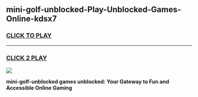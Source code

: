 
## mini-golf-unblocked-Play-Unblocked-Games-Online-kdsx7
<h3>
<a href="https://premium76.site?title=mini-golf-unblocked&ref=25A">CLICK TO PLAY</a></h3>
<hr>

<h3>
<a href="https://premium76.site?title=mini-golf-unblocked&ref=25A">CLICK 2 PLAY</a>
  
</h3>

<a href="https://premium76.site?title=mini-golf-unblocked&ref=25A"><img src="https://clearcache.store/games.png"></a>


**mini-golf-unblocked games unblocked: Your Gateway to Fun and Accessible Online Gaming**
